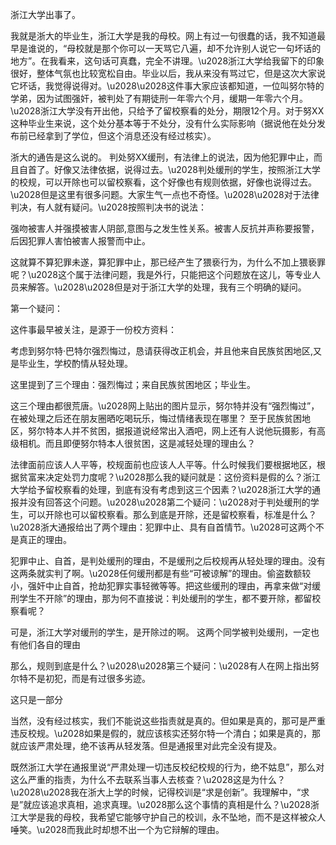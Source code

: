 浙江大学出事了。

我就是浙大的毕业生，浙江大学是我的母校。网上有过一句很蠢的话，我不知道最早是谁说的，“母校就是那个你可以一天骂它八遍，却不允许别人说它一句坏话的地方”。在我看来，这句话可真蠢，完全不讲理。\u2028浙江大学给我留下的印象很好，整体气氛也比较宽松自由。毕业以后，我从来没有骂过它，但是这次大家说它坏话，我觉得说得对。\u2028\u2028这件事大家应该都知道，一位叫努尔特的学弟，因为试图强奸，被判处了有期徒刑一年零六个月，缓期一年零六个月。\u2028浙江大学没有开出他，只给予了留校察看的处分，期限12个月。对于努XX这种毕业生来说，这个处分基本等于不处分，没有什么实际影响（据说他在处分发布前已经拿到了学位，但这个消息还没有经过核实）。

浙大的通告是这么说的。 判处努XX缓刑，有法律上的说法，因为他犯罪中止，而且自首了。好像又法律依据，说得过去。\u2028判处缓刑的学生，按照浙江大学的校规，可以开除也可以留校察看，这个好像也有规则依据，好像也说得过去。\u2028但是这里有很多问题。大家生气一点也不奇怪。\u2028\u2028对于法律判决，有人就有疑问。\u2028按照判决书的说法：

强吻被害人并强摸被害人阴部,意图与之发生性关系。被害人反抗并声称要报警，后因犯罪人害怕被害人报警而中止。

这就算不算犯罪未遂，算犯罪中止，那已经产生了猥亵行为，为什么不加上猥亵罪呢？\u2028这个属于法律问题，我是外行，只能把这个问题放在这儿，等专业人员来解答。\u2028\u2028但是对于浙江大学的处理，我有三个明确的疑问。

第一个疑问：

这件事最早被关注，是源于一份校方资料：

考虑到努尔特·巴特尔强烈悔过，恳请获得改正机会，并且他来自民族贫困地区,又是毕业生，学校酌情从轻处理。

这里提到了三个理由：强烈悔过；来自民族贫困地区；毕业生。

这三个理由都很荒唐。\u2028网上贴出的图片显示，努尔特并没有“强烈悔过”，在被处理之后还在朋友圈晒吃喝玩乐，悔过情绪表现在哪里？ 至于民族贫困地区，努尔特本人并不贫困，据报道说经常出入酒吧，网上还有人说他玩摄影，有高级相机。而且即便努尔特本人很贫困，这是减轻处理的理由么？

法律面前应该人人平等，校规面前也应该人人平等。什么时候我们要根据地区，根据贫富来决定处罚力度呢？\u2028那么我的疑问就是：这份资料是假的么？浙江大学给予留校察看的处理，到底有没有考虑到这三个因素？\u2028浙江大学的通报并没有回答这个问题。\u2028\u2028第二个疑问：\u2028对于判处缓刑的学生，可以开除也可以留校察看。那么到底是开除，还是留校察看，标准是什么？\u2028浙大通报给出了两个理由：犯罪中止、具有自首情节。\u2028可这两个不是真正的理由。

犯罪中止、自首，是判处缓刑的理由，不是缓刑之后校规再从轻处理的理由。没有这两条就实判了啊。\u2028任何缓刑都是有些“可被谅解”的理由。偷盗数额较小，强奸中止自首，抢劫犯罪实事轻微等等。把这些缓刑的理由，再拿来做“对缓刑学生不开除”的理由，那为何不直接说：判处缓刑的学生，都不要开除，都留校察看呢？

可是，浙江大学对缓刑的学生，是开除过的啊。 这两个同学被判处缓刑，一定也有他们各自的理由

那么，规则到底是什么？\u2028\u2028第三个疑问：\u2028有人在网上指出努尔特不是初犯，而是有过很多劣迹。

这只是一部分

当然，没有经过核实，我们不能说这些指责就是真的。但如果是真的，那可是严重违反校规。\u2028如果是假的，就应该核实还努尔特一个清白；如果是真的，那就应该严肃处理，绝不该再从轻发落。但是通报里对此完全没有提及。

既然浙江大学在通报里说“严肃处理一切违反校纪校规的行为，绝不姑息”，那么对这么严重的指责，为什么不去联系当事人去核查？\u2028这是为什么？\u2028\u2028我在浙大上学的时候，记得校训是“求是创新”。我理解中，“求是”就应该追求真相，追求真理。\u2028那么这个事情的真相是什么？\u2028浙江大学是我的母校，我希望它能够守护自己的校训，永不坠地，而不是这样被众人唾笑。\u2028而我此时却想不出一个为它辩解的理由。


